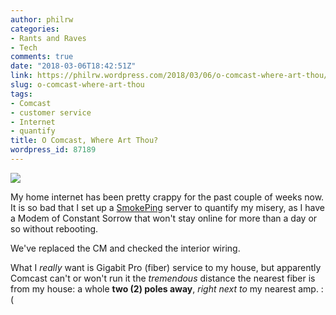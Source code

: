 ```yaml
---
author: philrw
categories:
- Rants and Raves
- Tech
comments: true
date: "2018-03-06T18:42:51Z"
link: https://philrw.wordpress.com/2018/03/06/o-comcast-where-art-thou/
slug: o-comcast-where-art-thou
tags:
- Comcast
- customer service
- Internet
- quantify
title: O Comcast, Where Art Thou?
wordpress_id: 87189
---
```


![](/images/screen-shot-2018-03-06-at-11-35-44.png)

My home internet has been pretty crappy for the past couple of weeks now. It is so bad that I set up a [SmokePing](https://oss.oetiker.ch/smokeping/) server to quantify my misery, as I have a Modem of Constant Sorrow that won't stay online for more than a day or so without rebooting.

<!--more-->

We've replaced the CM and checked the interior wiring.

What I _really_ want is Gigabit Pro (fiber) service to my house, but apparently Comcast can't or won't run it the _tremendous_ distance the nearest fiber is from my house: a whole **two (2) poles away**, _right next to_ my nearest amp. :(
